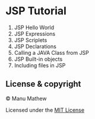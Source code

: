 # JSP Tutorial

1. JSP Hello World
2. JSP Expressions
3. JSP Scriplets
4. JSP Declarations
5. Calling a JAVA Class from JSP
6. JSP Built-in objects
7. Including files in JSP

## License & copyright

© Manu Mathew

Licensed under the [MIT License](LICENSE)
